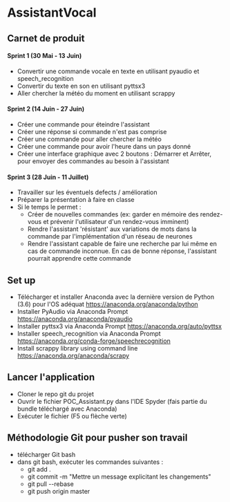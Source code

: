 # AssistantVocal

## Carnet de produit

#### Sprint 1 (30 Mai - 13 Juin)
* Convertir une commande vocale en texte en utilisant pyaudio et speech_recognition
* Convertir du texte en son en utilisant pyttsx3
* Aller chercher la météo du moment en utilisant scrappy

#### Sprint 2 (14 Juin - 27 Juin)
* Créer une commande pour éteindre l'assistant
* Créer une réponse si commande n'est pas comprise
* Créer une commande pour aller chercher la météo
* Créer une commande pour avoir l'heure dans un pays donné
* Créer une interface graphique avec 2 boutons : Démarrer et Arrêter, pour envoyer des commandes au besoin à l'assistant

#### Sprint 3 (28 Juin - 11 Juillet)
* Travailler sur les éventuels defects / amélioration
* Préparer la présentation à faire en classe
* Si le temps le permet :
  * Créer de nouvelles commandes (ex: garder en mémoire des rendez-vous et prévenir l'utilisateur d'un rendez-vous imminent)
  * Rendre l'assistant 'résistant' aux variations de mots dans la commande par l'implémentation d'un réseau de neurones
  * Rendre l'assistant capable de faire une recherche par lui même en cas de commande inconnue. En cas de bonne réponse, l'assistant pourrait apprendre cette commande

## Set up

* Télécharger et installer Anaconda avec la dernière version de Python (3.6) pour l'OS adéquat https://anaconda.org/anaconda/python
* Installer PyAudio via Anaconda Prompt https://anaconda.org/anaconda/pyaudio
* Installer pyttsx3 via Anaconda Prompt https://anaconda.org/auto/pyttsx
* Installer speech_recognition via Anaconda Prompt https://anaconda.org/conda-forge/speechrecognition
* Install scrappy library using command line https://anaconda.org/anaconda/scrapy

## Lancer l'application

* Cloner le repo git du projet
* Ouvrir le fichier POC_Assistant.py dans l'IDE Spyder (fais partie du bundle téléchargé avec Anaconda)
* Exécuter le fichier (F5 ou flèche verte)

## Méthodologie Git pour pusher son travail
* télécharger Git bash
* dans git bash, exécuter les commandes suivantes :
  * git add . 
  * git commit -m "Mettre un message explicitant les changements"
  * git pull --rebase
  * git push origin master

